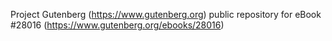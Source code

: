 Project Gutenberg (https://www.gutenberg.org) public repository for eBook #28016 (https://www.gutenberg.org/ebooks/28016)
